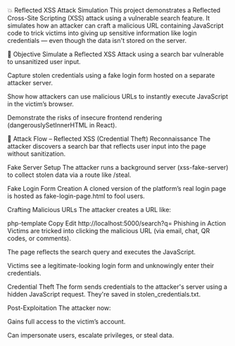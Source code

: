 💥 Reflected XSS Attack Simulation
This project demonstrates a Reflected Cross-Site Scripting (XSS) attack using a vulnerable search feature. It simulates how an attacker can craft a malicious URL containing JavaScript code to trick victims into giving up sensitive information like login credentials — even though the data isn't stored on the server.

📌 Objective
Simulate a Reflected XSS Attack using a search bar vulnerable to unsanitized user input.

Capture stolen credentials using a fake login form hosted on a separate attacker server.

Show how attackers can use malicious URLs to instantly execute JavaScript in the victim’s browser.

Demonstrate the risks of insecure frontend rendering (dangerouslySetInnerHTML in React).

🧪 Attack Flow – Reflected XSS (Credential Theft)
Reconnaissance
The attacker discovers a search bar that reflects user input into the page without sanitization.

Fake Server Setup
The attacker runs a background server (xss-fake-server) to collect stolen data via a route like /steal.

Fake Login Form Creation
A cloned version of the platform’s real login page is hosted as fake-login-page.html to fool users.

Crafting Malicious URLs
The attacker creates a URL like:

php-template
Copy
Edit
http://localhost:5000/search?q=<script>window.location='http://localhost:3001'</script>
Phishing in Action
Victims are tricked into clicking the malicious URL (via email, chat, QR codes, or comments).

The page reflects the search query and executes the JavaScript.

Victims see a legitimate-looking login form and unknowingly enter their credentials.

Credential Theft
The form sends credentials to the attacker's server using a hidden JavaScript request.
They're saved in stolen_credentials.txt.

Post-Exploitation
The attacker now:

Gains full access to the victim’s account.

Can impersonate users, escalate privileges, or steal data.
